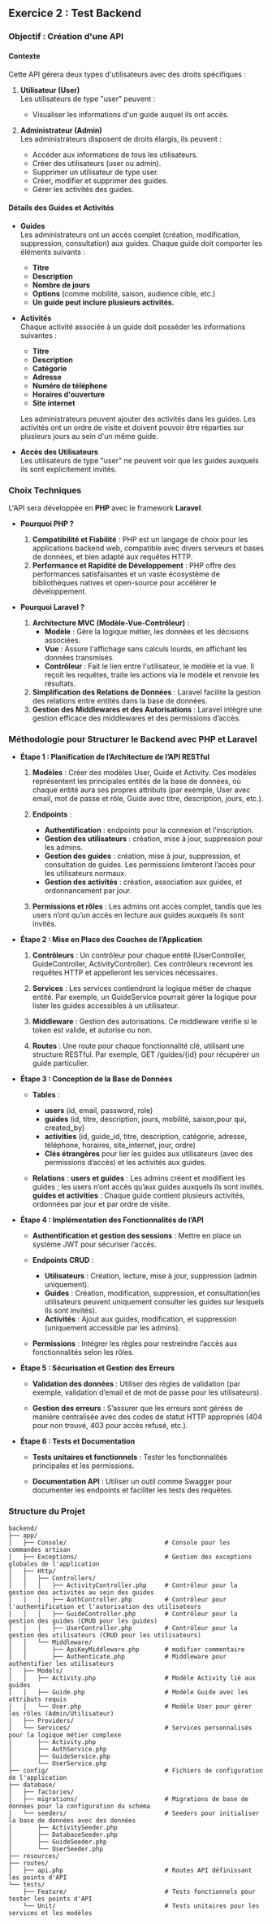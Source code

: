 ## Exercice 2 : Test Backend

### Objectif : Création d'une API

#### Contexte 

Cette API gérera deux types d'utilisateurs avec des droits spécifiques : 

1. **Utilisateur (User)**  
   Les utilisateurs de type "user" peuvent :
   - Visualiser les informations d'un guide auquel ils ont accès.

2. **Administrateur (Admin)**  
   Les administrateurs disposent de droits élargis, ils peuvent :
   - Accéder aux informations de tous les utilisateurs.
   - Créer des utilisateurs (user ou admin).
   - Supprimer un utilisateur de type user.
   - Créer, modifier et supprimer des guides.
   - Gérer les activités des guides.

#### Détails des Guides et Activités 

- **Guides**  
  Les administrateurs ont un accès complet (création, modification, suppression, consultation) aux guides. Chaque guide doit comporter les éléments suivants :
  - **Titre**
  - **Description**
  - **Nombre de jours**
  - **Options** (comme mobilité, saison, audience cible, etc.)
  - **Un guide peut inclure plusieurs activités.**

- **Activités**  
  Chaque activité associée à un guide doit posséder les informations suivantes :
  - **Titre**
  - **Description**
  - **Catégorie**
  - **Adresse**
  - **Numéro de téléphone**
  - **Horaires d'ouverture**
  - **Site internet**
  
  Les administrateurs peuvent ajouter des activités dans les guides. Les activités ont un ordre de visite et doivent pouvoir être réparties sur plusieurs jours au sein d'un même guide.

- **Accès des Utilisateurs**  
  Les utilisateurs de type "user" ne peuvent voir que les guides auxquels ils sont explicitement invités.

### Choix Techniques 

L'API sera développée en **PHP** avec le framework **Laravel**.

- **Pourquoi PHP ?**
  1. **Compatibilité et Fiabilité** : PHP est un langage de choix pour les applications backend web, compatible avec divers serveurs et bases de données, et bien adapté aux requêtes HTTP.
  2. **Performance et Rapidité de Développement** : PHP offre des performances satisfaisantes et un vaste écosystème de bibliothèques natives et open-source pour accélérer le développement.

- **Pourquoi Laravel ?**
  1. **Architecture MVC (Modèle-Vue-Contrôleur)** :
     - **Modèle** : Gère la logique métier, les données et les décisions associées.
     - **Vue** : Assure l'affichage sans calculs lourds, en affichant les données transmises.
     - **Contrôleur** : Fait le lien entre l'utilisateur, le modèle et la vue. Il reçoit les requêtes, traite les actions via le modèle et renvoie les résultats.
  2. **Simplification des Relations de Données** : Laravel facilite la gestion des relations entre entités dans la base de données.
  3. **Gestion des Middlewares et des Autorisations** : Laravel intègre une gestion efficace des middlewares et des permissions d’accès.

### Méthodologie pour Structurer le Backend avec PHP et Laravel

  - **Étape 1 : Planification de l’Architecture de l’API RESTful**

    1. **Modèles** : Créer des modèles User, Guide et Activity. Ces modèles représentent les principales entités de la base de données, où chaque entité aura ses propres attributs (par exemple, User avec email, mot de passe et rôle, Guide avec titre, description, jours, etc.).

    2. **Endpoints** : 
        - **Authentification** : endpoints pour la connexion et l’inscription.
        - **Gestion des utilisateurs** : création, mise à jour, suppression pour les admins.
        - **Gestion des guides** : création, mise à jour, suppression, et consultation de guides. Les permissions limiteront l’accès pour les utilisateurs normaux.
        - **Gestion des activités** : création, association aux guides, et ordonnancement par jour.
    
    3. **Permissions et rôles** : Les admins ont accès complet, tandis que les users n’ont qu’un accès en lecture aux guides auxquels ils sont invités.

  - **Étape 2 : Mise en Place des Couches de l’Application**

    1. **Contrôleurs** : Un contrôleur pour chaque entité (UserController, GuideController, ActivityController). Ces contrôleurs recevront les requêtes HTTP et appelleront les services nécessaires.

    2. **Services** : Les services contiendront la logique métier de chaque entité. Par exemple, un GuideService pourrait gérer la logique pour lister les guides accessibles à un utilisateur.

    3. **Middleware** : Gestion des autorisations. Ce middleware vérifie si le token est valide, et autorise ou non.

    4. **Routes** : Une route pour chaque fonctionnalité clé, utilisant une structure RESTful. Par exemple, GET /guides/{id} pour récupérer un guide particulier.

  - **Étape 3 : Conception de la Base de Données**

    - **Tables** :
        - **users** (id, email, password, role)
        - **guides** (id, titre, description, jours, mobilité, saison,pour qui, created_by)
        - **activities** (id, guide_id, titre, description, catégorie, adresse, téléphone, horaires, site_internet, jour, ordre)
        - **Clés étrangères** pour lier les guides aux utilisateurs (avec des permissions d’accès) et les activités aux guides.
    
    - **Relations** :
        **users et guides** : Les admins créent et modifient les guides ; les users n’ont accès qu’aux guides auxquels ils sont invités.
        **guides et activities** : Chaque guide contient plusieurs activités, ordonnées par jour et par ordre de visite.

  - **Étape 4 : Implémentation des Fonctionnalités de l’API**

    - **Authentification et gestion des sessions** : Mettre en place un système JWT pour sécuriser l’accès.
    
    - **Endpoints CRUD** :
        - **Utilisateurs** : Création, lecture, mise à jour, suppression (admin uniquement).
        - **Guides** : Création, modification, suppression, et consultation(les utilisateurs peuvent uniquement consulter les guides sur lesquels ils sont invités).
        - **Activités** : Ajout aux guides, modification, et suppression (uniquement accessible par les admins).
    
    - **Permissions** : Intégrer les règles pour restreindre l’accès aux fonctionnalités selon les rôles.

  - **Étape 5 : Sécurisation et Gestion des Erreurs**

    - **Validation des données** : Utiliser des règles de validation (par exemple, validation d’email et de mot de passe pour les utilisateurs).

    - **Gestion des erreurs** : S’assurer que les erreurs sont gérées de manière centralisée avec des codes de statut HTTP appropriés (404 pour non trouvé, 403 pour accès refusé, etc.).

  - **Étape 6 : Tests et Documentation**

    - **Tests unitaires et fonctionnels** : Tester les fonctionnalités principales et les permissions.
    
    - **Documentation API** : Utiliser un outil comme Swagger pour documenter les endpoints et faciliter les tests des requêtes.

### Structure du Projet
```plaintext
backend/
├── app/
│   ├── Console/                           # Console pour les commandes artisan
│   ├── Exceptions/                        # Gestion des exceptions globales de l'application
│   ├── Http/
│   │   ├── Controllers/
│   │   │   ├── ActivityController.php     # Contrôleur pour la gestion des activités au sein des guides
│   │   │   ├── AuthController.php         # Contrôleur pour l'authentification et l'autorisation des utilisateurs
│   │   │   ├── GuideController.php        # Contrôleur pour la gestion des guides (CRUD pour les guides)
│   │   │   ├── UserController.php         # Contrôleur pour la gestion des utilisateurs (CRUD pour les utilisateurs)
│   │   └── Middleware/
│   │       ├── ApiKeyMiddleware.php       # modifier commentaire
│   │       ├── Authenticate.php           # Middleware pour authentifier les utilisateurs      
│   ├── Models/
│   │   ├── Activity.php                   # Modèle Activity lié aux guides
│   │   ├── Guide.php                      # Modèle Guide avec les attributs requis
│   │   └── User.php                       # Modèle User pour gérer les rôles (Admin/Utilisateur)
│   ├── Providers/                        
│   └── Services/                          # Services personnalisés pour la logique métier complexe
│       ├── Activity.php
│       ├── AuthService.php
│       ├── GuideService.php
│       └── UserService.php
├── config/                                # Fichiers de configuration de l'application
├── database/
│   ├── factories/
│   ├── migrations/                        # Migrations de base de données pour la configuration du schéma
│   └── seeders/                           # Seeders pour initialiser la base de données avec des données
│       ├── ActivitySeeder.php
│       ├── DatabaseSeeder.php
│       ├── GuideSeeder.php
│       └── UserSeeder.php
├── resources/
├── routes/
│   ├── api.php                            # Routes API définissant les points d'API
└── tests/
    ├── Feature/                           # Tests fonctionnels pour tester les points d'API
    └── Unit/                              # Tests unitaires pour les services et les modèles
```
